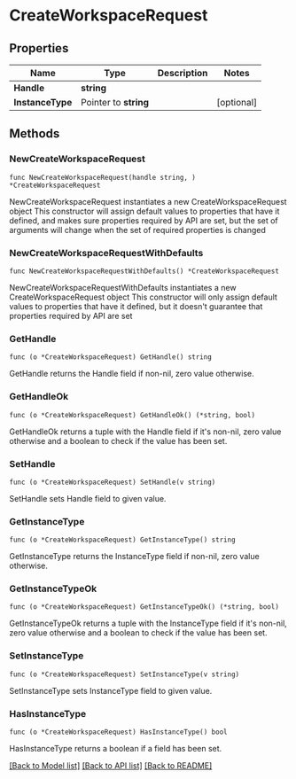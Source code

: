 # CreateWorkspaceRequest

## Properties

Name | Type | Description | Notes
------------ | ------------- | ------------- | -------------
**Handle** | **string** |  | 
**InstanceType** | Pointer to **string** |  | [optional] 

## Methods

### NewCreateWorkspaceRequest

`func NewCreateWorkspaceRequest(handle string, ) *CreateWorkspaceRequest`

NewCreateWorkspaceRequest instantiates a new CreateWorkspaceRequest object
This constructor will assign default values to properties that have it defined,
and makes sure properties required by API are set, but the set of arguments
will change when the set of required properties is changed

### NewCreateWorkspaceRequestWithDefaults

`func NewCreateWorkspaceRequestWithDefaults() *CreateWorkspaceRequest`

NewCreateWorkspaceRequestWithDefaults instantiates a new CreateWorkspaceRequest object
This constructor will only assign default values to properties that have it defined,
but it doesn't guarantee that properties required by API are set

### GetHandle

`func (o *CreateWorkspaceRequest) GetHandle() string`

GetHandle returns the Handle field if non-nil, zero value otherwise.

### GetHandleOk

`func (o *CreateWorkspaceRequest) GetHandleOk() (*string, bool)`

GetHandleOk returns a tuple with the Handle field if it's non-nil, zero value otherwise
and a boolean to check if the value has been set.

### SetHandle

`func (o *CreateWorkspaceRequest) SetHandle(v string)`

SetHandle sets Handle field to given value.


### GetInstanceType

`func (o *CreateWorkspaceRequest) GetInstanceType() string`

GetInstanceType returns the InstanceType field if non-nil, zero value otherwise.

### GetInstanceTypeOk

`func (o *CreateWorkspaceRequest) GetInstanceTypeOk() (*string, bool)`

GetInstanceTypeOk returns a tuple with the InstanceType field if it's non-nil, zero value otherwise
and a boolean to check if the value has been set.

### SetInstanceType

`func (o *CreateWorkspaceRequest) SetInstanceType(v string)`

SetInstanceType sets InstanceType field to given value.

### HasInstanceType

`func (o *CreateWorkspaceRequest) HasInstanceType() bool`

HasInstanceType returns a boolean if a field has been set.


[[Back to Model list]](../README.md#documentation-for-models) [[Back to API list]](../README.md#documentation-for-api-endpoints) [[Back to README]](../README.md)


